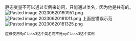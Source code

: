 静态变量不可以通过实例来访问，只能通过类名，因为他是共有的。
![Pasted image 20230620180951.png](https://cenyi-picture-1317709115.cos.ap-shanghai.myqcloud.com/picture/202306230139796.png)
![Pasted image 20230620181011.png](https://cenyi-picture-1317709115.cos.ap-shanghai.myqcloud.com/picture/202306230140156.png)
	上面是错误示范
	![Pasted image 20230620181325.png](https://cenyi-picture-1317709115.cos.ap-shanghai.myqcloud.com/picture/202306230141887.png)

	应该使用MyClass3这个类名而不是myClass3这个实例